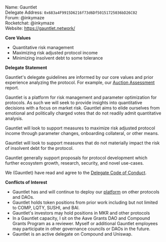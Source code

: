 Name: Gauntlet  
Delegate Address: `0x683a4F9915D6216f73d6Df50151725036bD26C02`  
Forum: @inkymaze  
Rocketchat: @inkymaze  
Website: https://gauntlet.network/  


**Core Values**

- Quantitative risk management
- Maximizing risk adjusted protocol income 
- Minimizing insolvent debt to some tolerance

**Delegate Statement**

Gauntlet's delegate guidelines are informed by our core values and prior experience analyzing the protocol. For example, our [Auction Assessment](https://maker-report.gauntlet.network/) report.

Gauntlet is a platform for risk management and parameter optimization for protocols. As such we will seek to provide insights into quantitative decisions with a focus on market risk. Gauntlet aims to elide ourselves from emotional and politically charged votes that do not readily admit quantitative analysis.

Gauntlet will look to support measures to maximize risk adjusted protocol income through parameter changes, onboarding collateral, or other means. 

Gauntlet will look to support measures that do not materially impact the risk of insolvent debt for the protocol. 

Gauntlet generally support proposals for protocol development which further ecosystem growth, research, security, and novel use-cases.

We (Gauntlet) have read and agree to the [Delegate Code of Conduct](https://forum.makerdao.com/t/recognised-delegate-code-of-conduct/9384).

**Conflicts of Interest**


- Gauntlet has and will continue to deploy our [platform](https://gauntlet.network/platform/) on other protocols and DAOs.
- Gauntlet holds token positions from prior work including but not limited to COMP, LQTY, SUSHI, and BAl.
- Gauntlet's investors may hold positions in MKR and other protocols
- In a Gauntlet capacity, I sit on the Aave Grants DAO and Compound Grants Program as a reviewer. Myself or additional Gauntlet employees may participate in other governance councils or DAOs in the future. 
- Gauntlet is an active delegate on Compound and Uniswap.
